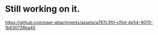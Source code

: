 # Still working on it.






https://github.com/user-attachments/assets/a767c3f0-cf0d-4e54-9070-1b630728ba45

